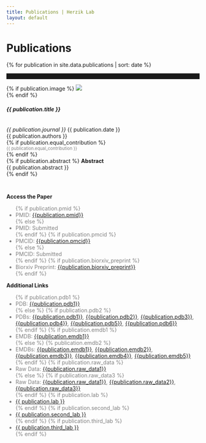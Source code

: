 ```yaml
---
title: Publications | Herzik Lab
layout: default
---
```

<div class="container">
    <div class="row">
        <div class="col-md-2">
        </div>
        <div class="col-md-8">
            <h1 class="page-title">Publications</h1>
        </div>
        <div class="col-md-2">
        </div>
    </div>
</div>


{% for publication in site.data.publications | sort: date %}

<hr style="padding-top: 1em;">

<div class="container publication">
    <div class="row">
        <div class="col-md-2">
        </div>
        <div class="col-md-8">
            {% if publication.image %}
                <img src="{{ publication.image }}" class="img-responsive"><br>
            {% endif %}
            <div class="paper-title">
                <h4><strong><em>{{ publication.title }}</em></strong></h4><br>
            </div>
            <div class="journal-title">
                <em>{{ publication.journal }}</em>
                    {{ publication.date }}
            </div>
            <div class="citation-spacing">{{ publication.authors }}<br>
                {% if publication.equal_contribution %}
                    <div style="font-size: .8em; color: gray;">
                        {{ publication.equal_contribution }}
                    </div>
                {% endif %} 
            </div>
            {% if publication.abstract %}
               <strong>Abstract</strong><br>
               <div class="abstract-text"> 
                   {{ publication.abstract }}
               </div>
            {% endif %}
        </div>
        <div class="col-md-2">
        </div>
    </div>
    <div class="row" style="padding-top: 2em;">
        <div class="col-md-2">
        </div>
        <div class="col-md-4">
            <p><strong>Access the Paper</strong></p>
                <ul style="color: gray;">
                    {% if publication.pmid %}
                      <li>PMID: <a href="http://www.ncbi.nlm.nih.gov/pubmed/{{publication.pmid}}" alt = "pubmed link: {{publication.pmid}}"> {{publication.pmid}}</a></li>
                        {% else %}
                          <li>PMID: Submitted</li> 
                    {% endif %} 
                    {% if publication.pmcid %}
                      <li>PMCID: <a href="http://www.ncbi.nlm.nih.gov/pmc/articles/{{publication.pmcid}}" alt = "pubmed central link: {{publication.pmcid}}"> {{publication.pmcid}}</a></li>  
                        {% else %}
                          <li>PMCID: Submitted</li>
                    {% endif %}
                    {% if publication.biorxiv_preprint %}
                      <li>Biorxiv Preprint: <a href="http://dx.doi.org/10.1101/{{publication.biorxiv_preprint}}" alt = "biorxiv preprint link: {{publication.biorxiv_preprint}}"> {{publication.biorxiv_preprint}}</a></li>
                    {% endif %}
                </ul>
        </div>
        <div class="col-md-4">
            <p><strong>Additional Links</strong></p>
                <ul style="color: gray">
                    {% if publication.pdb1 %}
                        <li>PDB: <a href="http://www.rcsb.org/pdb/explore/explore.do?structureId={{publication.pdb1}}">{{publication.pdb1}}</a></li>
                    {% else %}
                    {% if publication.pdb2 %}
                        <li>PDBs: <a href="http://www.rcsb.org/pdb/explore/explore.do?structureId={{publication.pdb1}}">{{publication.pdb1}}</a>, <a href="http://www.rcsb.org/pdb/explore/explore.do?structureId={{publication.pdb2}}">{{publication.pdb2}}</a>, <a href="http://www.rcsb.org/pdb/explore/explore.do?structureId={{publication.pdb3}}">{{publication.pdb3}}</a>, <a href="http://www.rcsb.org/pdb/explore/explore.do?structureId={{publication.pdb4}}">{{publication.pdb4}}</a>, <a href="http://www.rcsb.org/pdb/explore/explore.do?structureId={{publication.pdb5}}">{{publication.pdb5}}</a>, <a href="http://www.rcsb.org/pdb/explore/explore.do?structureId={{publication.pdb6}}">{{publication.pdb6}}</a></li>
                    {% endif %}
                    {% if publication.emdb1 %}
                        <li>EMDB: <a href="http://www.ebi.ac.uk/pdbe/entry/emdb/{{publication.emdb1}}">{{publication.emdb1}}</a></li>
                    {% else %}
                    {% publication.emdb2 %}
                        <li>EMDBs: <a href="http://www.ebi.ac.uk/pdbe/entry/emdb/{{publication.emdb1}}">{{publication.emdb1}}</a>, <a href="http://www.ebi.ac.uk/pdbe/entry/emdb/{{publication.emdb2}}">{{publication.emdb2}}</a>, <a href="http://www.ebi.ac.uk/pdbe/entry/emdb/{{publication.emdb3}}">{{publication.emdb3}}</a>, <a href="http://www.ebi.ac.uk/pdbe/entry/emdb/{{publication.emdb4}}">{{publication.emdb4}}</a>, <a href="http://www.ebi.ac.uk/pdbe/entry/emdb/{{publication.emdb5}}">{{publication.emdb5}}</a></li>
                    {% endif %}
                    {% if publication.raw_data %}
                        <li>Raw Data: <a href="https://www.ebi.ac.uk/pdbe/emdb/empiar/entry/{{publication.raw_data}}">{{publication.raw_data1}}</a></li>
                    {% else %}
                    {% if publication.raw_data3 %}
                        <li>Raw Data: <a href="https://www.ebi.ac.uk/pdbe/emdb/empiar/entry/{{publication.raw_data1}}">{{publication.raw_data1}}</a>, <a href="https://www.ebi.ac.uk/pdbe/emdb/empiar/entry/{{publication.raw_data2}}">{{publication.raw_data2}}</a>, <a href="https://www.ebi.ac.uk/pdbe/emdb/empiar/entry/{{publication.raw_data3}}">{{publication.raw_data3}}</a></li>
                    {% endif %}
                    {% if publication.lab %}
                        <li><a href="{{ publication.lab_link }}">{{ publication.lab }}</a></li>
                    {% endif %}
                    {% if publication.second_lab %}
                        <li><a href="{{ publication.second_lab_link }}">{{ publication.second_lab }}</a></li>
                    {% endif %}
                    {% if publication.third_lab %}
                        <li><a href="{{ publication.third_lab_link }}">{{ publication.third_lab }}</a></li>
                    {% endif %}
                </ul>
        </div>
        <div class="col-md-2">
       </div>
    </div>
  </div>
</div>
